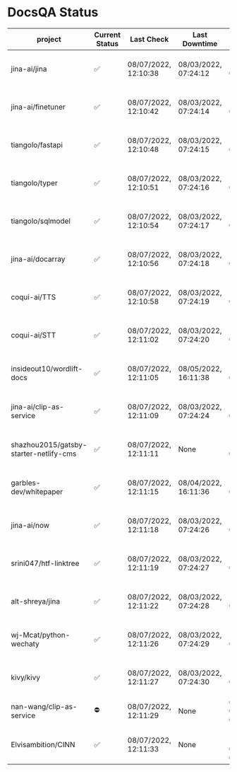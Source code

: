 # DocsQA Status

|               project                |Current Status|     Last Check     |   Last Downtime    |              % Uptime              |
|--------------------------------------|--------------|--------------------|--------------------|------------------------------------|
|jina-ai/jina                          |✅            |08/07/2022, 12:10:38|08/03/2022, 07:24:12|116.095 (since 07/29/2022, 16:38:18)|
|jina-ai/finetuner                     |✅            |08/07/2022, 12:10:42|08/03/2022, 07:24:14|116.101 (since 07/29/2022, 16:38:18)|
|tiangolo/fastapi                      |✅            |08/07/2022, 12:10:48|08/03/2022, 07:24:15|116.108 (since 07/29/2022, 16:38:18)|
|tiangolo/typer                        |✅            |08/07/2022, 12:10:51|08/03/2022, 07:24:16|116.112 (since 07/29/2022, 16:38:18)|
|tiangolo/sqlmodel                     |✅            |08/07/2022, 12:10:54|08/03/2022, 07:24:17|116.112 (since 07/29/2022, 16:38:18)|
|jina-ai/docarray                      |✅            |08/07/2022, 12:10:56|08/03/2022, 07:24:18|116.115 (since 07/29/2022, 16:38:18)|
|coqui-ai/TTS                          |✅            |08/07/2022, 12:10:58|08/03/2022, 07:24:19|116.116 (since 07/29/2022, 16:38:18)|
|coqui-ai/STT                          |✅            |08/07/2022, 12:11:02|08/03/2022, 07:24:20|116.119 (since 07/29/2022, 16:38:18)|
|insideout10/wordlift-docs             |✅            |08/07/2022, 12:11:05|08/05/2022, 16:11:38|110.933 (since 07/29/2022, 16:38:18)|
|jina-ai/clip-as-service               |✅            |08/07/2022, 12:11:09|08/03/2022, 07:24:24|116.129 (since 07/29/2022, 16:38:18)|
|shazhou2015/gatsby-starter-netlify-cms|✅            |08/07/2022, 12:11:11|None                |100.000 (since 08/03/2022, 10:30:18)|
|garbles-dev/whitepaper                |✅            |08/07/2022, 12:11:15|08/04/2022, 16:11:36|110.982 (since 07/29/2022, 16:38:18)|
|jina-ai/now                           |✅            |08/07/2022, 12:11:18|08/03/2022, 07:24:26|116.134 (since 07/29/2022, 16:38:18)|
|srini047/htf-linktree                 |✅            |08/07/2022, 12:11:19|08/03/2022, 07:24:27|117.823 (since 07/31/2022, 18:29:28)|
|alt-shreya/jina                       |✅            |08/07/2022, 12:11:22|08/03/2022, 07:24:28|116.137 (since 07/29/2022, 16:38:18)|
|wj-Mcat/python-wechaty                |✅            |08/07/2022, 12:11:26|08/03/2022, 07:24:29|116.141 (since 07/29/2022, 16:38:18)|
|kivy/kivy                             |✅            |08/07/2022, 12:11:27|08/03/2022, 07:24:30|116.140 (since 07/29/2022, 16:38:18)|
|nan-wang/clip-as-service              |⛔️           |08/07/2022, 12:11:29|None                |0.000 (since 08/04/2022, 05:17:56)  |
|Elvisambition/CINN                    |✅            |08/07/2022, 12:11:33|None                |100.000 (since 08/04/2022, 07:09:50)|

